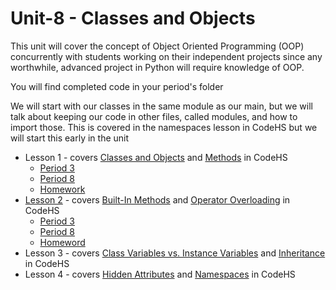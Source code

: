 # Unit-8 - Classes and Objects

This unit will cover the concept of Object Oriented Programming (OOP) concurrently with students working on their independent projects since any worthwhile, advanced project in Python will require knowledge of OOP.

You will find completed code in your period's folder

We will start with our classes in the same module as our main, but we will talk about keeping our code in other files, called modules, and how to import those. This is covered in the namespaces lesson in CodeHS but we will start this early in the unit

* Lesson 1 - covers [Classes and Objects](https://codehs.com/lms/assignment/128203660) and [Methods](https://codehs.com/lms/assignment/128203667) in CodeHS
    * [Period 3](https://github.com/WLHS-Computer-Programming2/Unit-8/tree/main/Lesson-1/Period-8)
    * [Period 8](https://github.com/WLHS-Computer-Programming2/Unit-8/blob/main/Lesson-1/Period-3/main.py)
    * [Homework](https://github.com/WLHS-Computer-Programming2/Unit-8/blob/main/Lesson-1/Unit8HW1.md)
* [Lesson 2](https://github.com/WLHS-Computer-Programming2/Unit-8/tree/main/Lesson-2) - covers [Built-In Methods](https://codehs.com/lms/assignment/128203674) and [Operator Overloading](https://codehs.com/lms/assignment/128203684) in CodeHS
    * [Period 3]()
    * [Period 8]()
    * [Homeword]()
* Lesson 3 - covers [Class Variables vs. Instance Variables](https://codehs.com/lms/assignment/128203692) and [Inheritance](https://codehs.com/lms/assignment/128203700) in CodeHS
* Lesson 4 - covers [Hidden Attributes](https://codehs.com/lms/assignment/128203707) and [Namespaces](https://codehs.com/lms/assignment/128203714) in CodeHS
